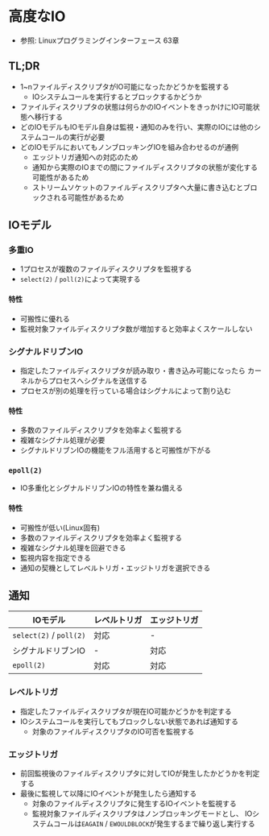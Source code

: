 # 高度なIO
- 参照: Linuxプログラミングインターフェース 63章

## TL;DR
- 1~nファイルディスクリプタがIO可能になったかどうかを監視する
  - IOシステムコールを実行するとブロックするかどうか
- ファイルディスクリプタの状態は何らかのIOイベントをきっかけにIO可能状態へ移行する
- どのIOモデルもIOモデル自身は監視・通知のみを行い、実際のIOには他のシステムコールの実行が必要
- どのIOモデルにおいてもノンブロッキングIOを組み合わせるのが通例
  - エッジトリガ通知への対応のため
  - 通知から実際のIOまでの間にファイルディスクリプタの状態が変化する可能性があるため
  - ストリームソケットのファイルディスクリプタへ大量に書き込むとブロックされる可能性があるため

## IOモデル
### 多重IO
- 1プロセスが複数のファイルディスクリプタを監視する
- `select(2)` / `poll(2)`によって実現する

#### 特性
- 可搬性に優れる
- 監視対象ファイルディスクリプタ数が増加すると効率よくスケールしない

### シグナルドリブンIO
- 指定したファイルディスクリプタが読み取り・書き込み可能になったら
  カーネルからプロセスへシグナルを送信する
- プロセスが別の処理を行っている場合はシグナルによって割り込む

#### 特性
- 多数のファイルディスクリプタを効率よく監視する
- 複雑なシグナル処理が必要
- シグナルドリブンIOの機能をフル活用すると可搬性が下がる

### `epoll(2)`
- IO多重化とシグナルドリブンIOの特性を兼ね備える

#### 特性
- 可搬性が低い(Linux固有)
- 多数のファイルディスクリプタを効率よく監視する
- 複雑なシグナル処理を回避できる
- 監視内容を指定できる
- 通知の契機としてレベルトリガ・エッジトリガを選択できる

## 通知

| IOモデル                | レベルトリガ | エッジトリガ |
| -                       | -            | -            |
| `select(2)` / `poll(2)` | 対応         | -            |
| シグナルドリブンIO      | -            | 対応         |
| `epoll(2)`              | 対応         | 対応         |

### レベルトリガ
- 指定したファイルディスクリプタが現在IO可能かどうかを判定する
- IOシステムコールを実行してもブロックしない状態であれば通知する
  - 対象のファイルディスクリプタのIO可否を監視する

### エッジトリガ
- 前回監視後のファイルディスクリプタに対してIOが発生したかどうかを判定する
- 最後に監視して以降にIOイベントが発生したら通知する
  - 対象のファイルディスクリプタに発生するIOイベントを監視する
  - 監視対象ファイルディスクリプタはノンブロッキングモードとし、
    IOシステムコールは`EAGAIN` / `EWOULDBLOCK`が発生するまで繰り返し実行する
